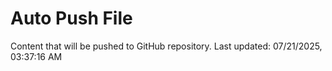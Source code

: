 # Auto Push File

Content that will be pushed to GitHub repository.
Last updated: 07/21/2025, 03:37:16 AM